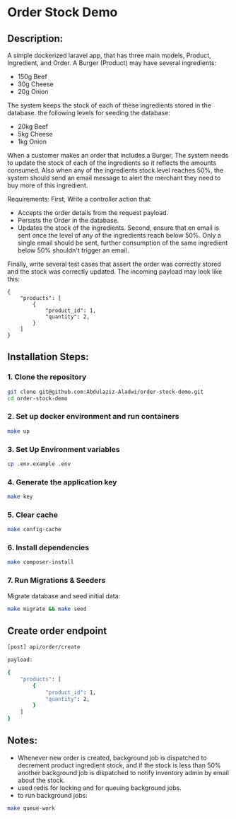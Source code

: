 
# Order Stock Demo

## Description:
A simple dockerized laravel app, that has three main models, Product, Ingredient, and Order.
A Burger (Product) may have several ingredients:
- 150g Beef
- 30g Cheese
- 20g Onion

The system keeps the stock of each of these ingredients stored in the database. the following levels for seeding the database:
- 20kg Beef
- 5kg Cheese
- 1kg Onion

When a customer makes an order that includes a Burger, The system needs to update the stock of each of the ingredients so it reflects the amounts consumed.
Also when any of the ingredients stock level reaches 50%, the system should send an email message to alert the merchant they need to buy more of this ingredient.

Requirements:
First, Write a controller action that:
- Accepts the order details from the request payload.
- Persists the Order in the database.
- Updates the stock of the ingredients.
Second, ensure that en email is sent once the level of any of the ingredients reach below 50%. Only a single email should be sent, further consumption of the same ingredient below 50% shouldn't trigger an email.

Finally, write several test cases that assert the order was correctly stored and the stock was correctly updated.
The incoming payload may look like this:
```
{
    "products": [
        {
            "product_id": 1,
            "quantity": 2,
        }
    ]
}
```

## Installation Steps:
### 1. Clone the repository
```bash
git clone git@github.com:Abdulaziz-Aladwi/order-stock-demo.git
cd order-stock-demo
```

### 2. Set up docker environment and run containers
```bash
make up
```

### 3. Set Up Environment variables
```bash
cp .env.example .env
```

### 4. Generate the application key
```bash
make key
```

### 5. Clear cache
```bash
make config-cache
```

### 6. Install dependencies
```bash
make composer-install
```

### 7. Run Migrations & Seeders
Migrate database and seed initial data:
```bash
make migrate && make seed
```

## Create order endpoint
```bash
[post] api/order/create

payload:

{
    "products": [
        {
            "product_id": 1,
            "quantity": 2,
        }
    ]
}
```

## Notes:
- Whenever new order is created, background job is dispatched to decrement product ingredient stock, and if the stock is less than 50% another background job is dispatched to notify inventory admin by email about the stock.
- used redis for locking and for queuing background jobs.
- to run background jobs:
```bash
make queue-work
```
